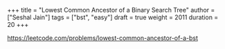 +++
title = "Lowest Common Ancestor of a Binary Search Tree"
author = ["Seshal Jain"]
tags = ["bst", "easy"]
draft = true
weight = 2011
duration = 20
+++

<https://leetcode.com/problems/lowest-common-ancestor-of-a-bst>
